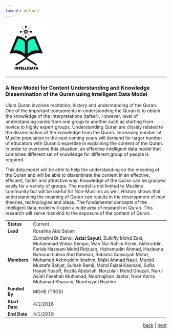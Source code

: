 ```yaml
---
layout: default
---
```


<img src="images/intellidata.png" style="vertical-align:top" width="130"> 

* * *
<!--INTELLIDATA-->

### A New Model for Content Understanding and Knowledge Dissemination of the Quran using Intelligent Data Model

Ulum Quran involves recitation, history and understanding of the Quran. One of the important components in understanding the Quran is to obtain the knowledge of the interpretations (tafser). However, level of understanding varies from one group to another such as starting from novice to highly expert groups. Understanding Quran are closely related to the dissemination of the knowledge from the Quran. Increasing number of Muslim population in the next coming years will demand for larger number of educators with Quranic expertise in explaining the content of the Quran. In order to overcome this situation, an effective intelligent data model that combines different set of knowledge for different group of people is required.

This data model will be able to help the understanding on the meaning of the Quran and will be able to disseminate the content in an effective, efficient, faster and attractive way. Knowledge of the Quran can be grasped easily for a variety of groups. The model is not limited to Muslims community but will be useful for Non-Muslims as well. History shows that understanding the meaning of Quran can results in the development of new theories, technologies and ideas. The fundamental concepts of the intelligent data model will open a wide area of research in Quran. This research will serve mankind to the exposure of the content of Quran. 

| | |
| ---- | --- |
| **Status** | Current |
| **Lead** | Rosalina Abd Salam |
| **Members** | Zurinahni Bt Zainol, **Azizi Sayuti**, Zulkifly Mohd Zaki,  Muhammad Widus Sempo, Wan Nur Rahini Aznie, Akhiruddin, Farida Hazwani Mohd Ridzuan, Hishomudin Ahmad, Hazleena Baharun Lubna Abd Rahman,  Robiatul Adawiyah Mohd, Mohamed Akhiruddin Ibrahim, Malki Ahmad Nasir, Munjid Mustafa Bahjat, Sulhah Ramli, Mohd Faizal Kasmani, Sofia Hayati Yusoff, Rozita Abdullah, Norzulaili Mohd Ghazali, Nurul Asiah Fasehah Muhamad, Noornajihan Jaafar, Noor Azma Mohamad Khassim, Noorhayati Hashim |
| **Funded By** | MOHE (TRGS) |
| **Start Date** | 4/1/2016 |
| **End Date** | 4/1/2019 |

<p style="text-align: right;">
<a href="akusticript">back</a> | <a href="myqiraat">next</a> 
</p>
